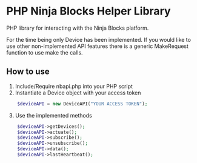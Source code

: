 PHP Ninja Blocks Helper Library
===============================

PHP library for interacting with the Ninja Blocks platform.

For the time being only Device has been implemented. If you would like to use other non-implemented API features there is a generic MakeRequest function to use make the calls.


How to use
----------
1. Include/Require nbapi.php into your PHP script
2. Instantiate a Device object with your access token
```php
    $deviceAPI = new DeviceAPI("YOUR ACCESS TOKEN");
```
3. Use the implemented methods
```php
    $deviceAPI->getDevices();
    $deviceAPI->actuate();
    $deviceAPI->subscribe();
    $deviceAPI->unsubscribe();
    $deviceAPI->data();
    $deviceAPI->lastHeartbeat();
```